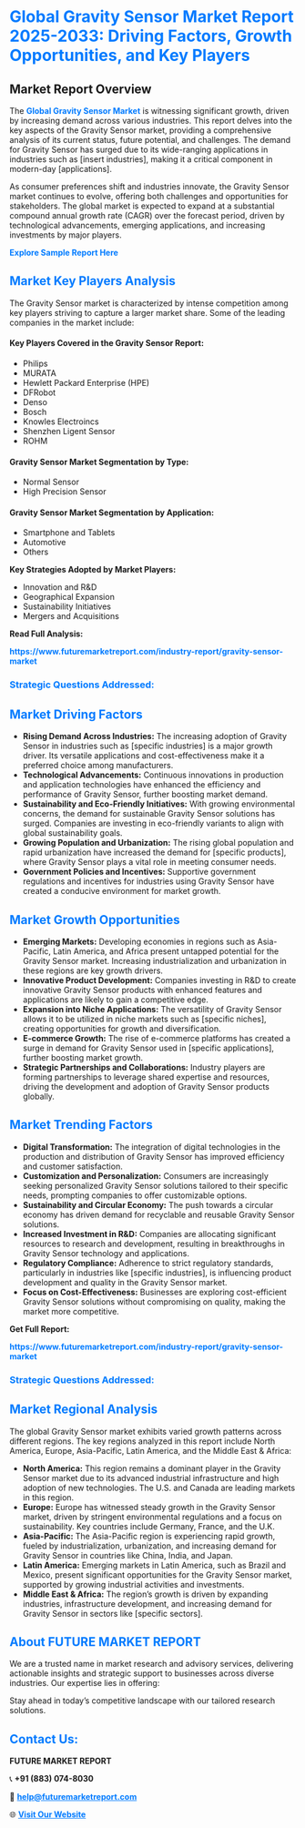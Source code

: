 <h1 style="color: #007BFF;">Global Gravity Sensor Market Report 2025-2033: Driving Factors, Growth Opportunities, and Key Players</h1>

<section id="overview">
<h2>Market Report Overview</h2>
<p>The <a href="https://www.futuremarketreport.com/industry-report/gravity-sensor-market" style="color: #007BFF; text-decoration: none;"><strong>Global Gravity Sensor Market</strong></a> is witnessing significant growth, driven by increasing demand across various industries. This report delves into the key aspects of the Gravity Sensor market, providing a comprehensive analysis of its current status, future potential, and challenges. The demand for Gravity Sensor has surged due to its wide-ranging applications in industries such as [insert industries], making it a critical component in modern-day [applications].</p>
<p>As consumer preferences shift and industries innovate, the Gravity Sensor market continues to evolve, offering both challenges and opportunities for stakeholders. The global market is expected to expand at a substantial compound annual growth rate (CAGR) over the forecast period, driven by technological advancements, emerging applications, and increasing investments by major players.</p>
</section>

<section id="overview">
<p><a href="https://www.futuremarketreport.com/request-sample/reportId=82344" style="color: #007BFF; text-decoration: none;"><strong>Explore Sample Report Here</strong></a></p>
</section>

<section id="key-players">
<h2 style="color: #007BFF;">Market Key Players Analysis</h2>
<p>The Gravity Sensor market is characterized by intense competition among key players striving to capture a larger market share. Some of the leading companies in the market include:</p>
<h4>Key Players Covered in the Gravity Sensor Report:</h4>
<ul><li>Philips</li><li>MURATA</li><li>Hewlett Packard Enterprise (HPE)</li><li>DFRobot</li><li>Denso</li><li>Bosch</li><li>Knowles Electroincs</li><li>Shenzhen Ligent Sensor</li><li>ROHM</li></ul>
<h4>Gravity Sensor Market Segmentation by Type:</h4>
<ul><li>Normal Sensor</li><li>High Precision Sensor</li></ul>

<h4>Gravity Sensor Market Segmentation by Application:</h4>
<ul><li>Smartphone and Tablets</li><li>Automotive</li><li>Others</li></ul>
<p><strong>Key Strategies Adopted by Market Players:</strong></p>
<ul>
<li>Innovation and R&D</li>
<li>Geographical Expansion</li>
<li>Sustainability Initiatives</li>
<li>Mergers and Acquisitions</li>
</ul>
</section>

<section>
<p><strong>Read Full Analysis: </strong></p><a href="https://www.futuremarketreport.com/industry-report/gravity-sensor-market" style="color: #007BFF; text-decoration: none;"><strong>https://www.futuremarketreport.com/industry-report/gravity-sensor-market</strong></a>
<h3 style="color: #007BFF;">Strategic Questions Addressed:</h3>
</section>

<section id="driving-factors">
<h2 style="color: #007BFF;">Market Driving Factors</h2>
<ul>
<li><strong>Rising Demand Across Industries:</strong> The increasing adoption of Gravity Sensor in industries such as [specific industries] is a major growth driver. Its versatile applications and cost-effectiveness make it a preferred choice among manufacturers.</li>
<li><strong>Technological Advancements:</strong> Continuous innovations in production and application technologies have enhanced the efficiency and performance of Gravity Sensor, further boosting market demand.</li>
<li><strong>Sustainability and Eco-Friendly Initiatives:</strong> With growing environmental concerns, the demand for sustainable Gravity Sensor solutions has surged. Companies are investing in eco-friendly variants to align with global sustainability goals.</li>
<li><strong>Growing Population and Urbanization:</strong> The rising global population and rapid urbanization have increased the demand for [specific products], where Gravity Sensor plays a vital role in meeting consumer needs.</li>
<li><strong>Government Policies and Incentives:</strong> Supportive government regulations and incentives for industries using Gravity Sensor have created a conducive environment for market growth.</li>
</ul>
</section>

<section id="growth-opportunities">
<h2 style="color: #007BFF;">Market Growth Opportunities</h2>
<ul>
<li><strong>Emerging Markets:</strong> Developing economies in regions such as Asia-Pacific, Latin America, and Africa present untapped potential for the Gravity Sensor market. Increasing industrialization and urbanization in these regions are key growth drivers.</li>
<li><strong>Innovative Product Development:</strong> Companies investing in R&D to create innovative Gravity Sensor products with enhanced features and applications are likely to gain a competitive edge.</li>
<li><strong>Expansion into Niche Applications:</strong> The versatility of Gravity Sensor allows it to be utilized in niche markets such as [specific niches], creating opportunities for growth and diversification.</li>
<li><strong>E-commerce Growth:</strong> The rise of e-commerce platforms has created a surge in demand for Gravity Sensor used in [specific applications], further boosting market growth.</li>
<li><strong>Strategic Partnerships and Collaborations:</strong> Industry players are forming partnerships to leverage shared expertise and resources, driving the development and adoption of Gravity Sensor products globally.</li>
</ul>
</section>

<section id="trending-factors">
<h2 style="color: #007BFF;">Market Trending Factors</h2>
<ul>
<li><strong>Digital Transformation:</strong> The integration of digital technologies in the production and distribution of Gravity Sensor has improved efficiency and customer satisfaction.</li>
<li><strong>Customization and Personalization:</strong> Consumers are increasingly seeking personalized Gravity Sensor solutions tailored to their specific needs, prompting companies to offer customizable options.</li>
<li><strong>Sustainability and Circular Economy:</strong> The push towards a circular economy has driven demand for recyclable and reusable Gravity Sensor solutions.</li>
<li><strong>Increased Investment in R&D:</strong> Companies are allocating significant resources to research and development, resulting in breakthroughs in Gravity Sensor technology and applications.</li>
<li><strong>Regulatory Compliance:</strong> Adherence to strict regulatory standards, particularly in industries like [specific industries], is influencing product development and quality in the Gravity Sensor market.</li>
<li><strong>Focus on Cost-Effectiveness:</strong> Businesses are exploring cost-efficient Gravity Sensor solutions without compromising on quality, making the market more competitive.</li>
</ul>
</section>

<section>
<p><strong>Get Full Report: </strong></p><a href="https://www.futuremarketreport.com/industry-report/gravity-sensor-market" style="color: #007BFF; text-decoration: none;"><strong>https://www.futuremarketreport.com/industry-report/gravity-sensor-market</strong></a>
<h3 style="color: #007BFF;">Strategic Questions Addressed:</h3>
</section>


<section id="regional-analysis">
<h2 style="color: #007BFF;">Market Regional Analysis</h2>
<p>The global Gravity Sensor market exhibits varied growth patterns across different regions. The key regions analyzed in this report include North America, Europe, Asia-Pacific, Latin America, and the Middle East & Africa:</p>
<ul>
<li><strong>North America:</strong> This region remains a dominant player in the Gravity Sensor market due to its advanced industrial infrastructure and high adoption of new technologies. The U.S. and Canada are leading markets in this region.</li>
<li><strong>Europe:</strong> Europe has witnessed steady growth in the Gravity Sensor market, driven by stringent environmental regulations and a focus on sustainability. Key countries include Germany, France, and the U.K.</li>
<li><strong>Asia-Pacific:</strong> The Asia-Pacific region is experiencing rapid growth, fueled by industrialization, urbanization, and increasing demand for Gravity Sensor in countries like China, India, and Japan.</li>
<li><strong>Latin America:</strong> Emerging markets in Latin America, such as Brazil and Mexico, present significant opportunities for the Gravity Sensor market, supported by growing industrial activities and investments.</li>
<li><strong>Middle East & Africa:</strong> The region’s growth is driven by expanding industries, infrastructure development, and increasing demand for Gravity Sensor in sectors like [specific sectors].</li>
</ul>
</section>

<footer>
<h2 style="color: #007BFF;">About FUTURE MARKET REPORT</h2>
<p>We are a trusted name in market research and advisory services, delivering actionable insights and strategic support to businesses across diverse industries. Our expertise lies in offering:</p>

<p>Stay ahead in today’s competitive landscape with our tailored research solutions.</p>

<h2 style="color: #007BFF;">Contact Us:</h2>
<p><strong>FUTURE MARKET REPORT</strong></p>
<p>📞 <strong>+91 (883) 074-8030</strong></p>
<p>📧 <strong><a href="mailto:help@futuremarketreport.com" style="color: #007BFF;">help@futuremarketreport.com</a></strong></p>
<p>🌐 <strong><a href="https://www.futuremarketreport.com/" style="color: #007BFF;">Visit Our Website</a></strong></p>
</footer>